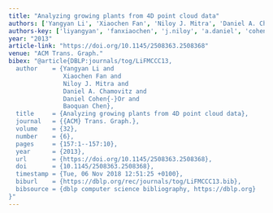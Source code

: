 ```yaml
---
title: "Analyzing growing plants from 4D point cloud data"
authors: ['Yangyan Li', 'Xiaochen Fan', 'Niloy J. Mitra', 'Daniel A. Chamovitz', 'Daniel Cohen-Or', 'Baoquan Chen']
authors-key: ['liyangyan', 'fanxiaochen', 'j.niloy', 'a.daniel', 'cohenordaniel', 'chenbaoquan']
year: "2013"
article-link: "https://doi.org/10.1145/2508363.2508368"
venue: "ACM Trans. Graph."
bibex: "@article{DBLP:journals/tog/LiFMCCC13,
  author    = {Yangyan Li and
               Xiaochen Fan and
               Niloy J. Mitra and
               Daniel A. Chamovitz and
               Daniel Cohen{-}Or and
               Baoquan Chen},
  title     = {Analyzing growing plants from 4D point cloud data},
  journal   = {{ACM} Trans. Graph.},
  volume    = {32},
  number    = {6},
  pages     = {157:1--157:10},
  year      = {2013},
  url       = {https://doi.org/10.1145/2508363.2508368},
  doi       = {10.1145/2508363.2508368},
  timestamp = {Tue, 06 Nov 2018 12:51:25 +0100},
  biburl    = {https://dblp.org/rec/journals/tog/LiFMCCC13.bib},
  bibsource = {dblp computer science bibliography, https://dblp.org}
}"
---
```

